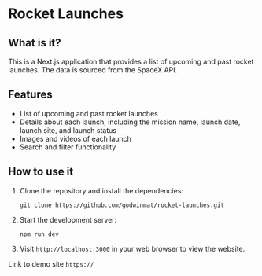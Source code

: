 # Rocket Launches

## What is it?

This is a Next.js application that provides a list of upcoming and past rocket launches. The data is sourced from the SpaceX API.

## Features

-   List of upcoming and past rocket launches
-   Details about each launch, including the mission name, launch date, launch site, and launch status
-   Images and videos of each launch
-   Search and filter functionality

## How to use it

1. Clone the repository and install the dependencies:

   `git clone https://github.com/godwinmat/rocket-launches.git`

2. Start the development server:

   `npm run dev`

3. Visit `http://localhost:3000` in your web browser to view the website.



Link to demo site `https://`
